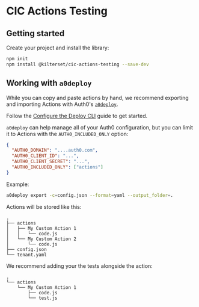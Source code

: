 # CIC Actions Testing

## Getting started

Create your project and install the library:

```sh
npm init
npm install @kilterset/cic-actions-testing --save-dev
```

## Working with `a0deploy`

While you can copy and paste actions by hand, we recommend exporting and importing Actions with Auth0's [`a0deploy`](https://auth0.com/docs/deploy-monitor/deploy-cli-tool).

Follow the [Configure the Deploy CLI](https://auth0.com/docs/deploy-monitor/deploy-cli-tool/configure-the-deploy-cli#auth0_included_only) guide to get started.

`a0deploy` can help manage all of your Auth0 configuration, but you can limit it to Actions with the `AUTH0_INCLUDED_ONLY` option:

```json
{
  "AUTH0_DOMAIN": "....auth0.com",
  "AUTH0_CLIENT_ID": "...",
  "AUTH0_CLIENT_SECRET": "...",
  "AUTH0_INCLUDED_ONLY": ["actions"]
}
```

Example:

```sh
a0deploy export -c=config.json --format=yaml --output_folder=.
```

Actions will be stored like this:

```
.
├── actions
│   ├── My Custom Action 1
│   │   └── code.js
│   └── My Custom Action 2
│       └── code.js
├── config.json
└── tenant.yaml
```

We recommend adding your the tests alongside the action:

```
.
└── actions
    └── My Custom Action 1
        ├── code.js
        └── test.js
```
